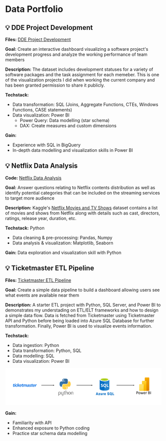 # Data Portfolio

## ‎💡 DDE Project Development
**Files:** [DDE Project Development](https://github.com/mk-duong/data-porfolio/tree/main/DDE%20Project%20Development)

**Goal:** Create an interactive dashboard visualizing a software project's development progress and analyze the working performance of team members

**Description:** The dataset includes development statuses for a variety of software packages and the task assignment for each memeber. This is one of the visualization projects I did when working the current company and has been granted permission to share it publicly.

**Techstack:** 
- Data transformation: SQL (Joins, Aggregate Functions, CTEs, Windows Functions, CASE statements)
- Data visualization: Power BI
  - Power Query: Data modelling (star schema)
  - DAX: Create measures and custom dimensions

**Gain:** 
- Experience with SQL in BigQuery
- In-depth data modelling and visualization skills in Power BI

  
## ‎💡 Netflix Data Analysis
**Code:** [Netflix Data Analysis](https://github.com/mk-duong/data-porfolio/blob/main/Netfix%20Data%20Analysis/netflix_data_analysis.ipynb)

**Goal:** Answer questions relating to Netflix contents distribution as well as identify potential categories that can be included on the streaming services to target more audience

**Description:** Kaggle's [Netflix Movies and TV Shows](https://www.kaggle.com/datasets/shivamb/netflix-shows) dataset contains a list of movies and shows from Netflix along with details such as cast, directors, ratings, release year, duration, etc.

**Techstack:** Python
- Data cleaning & pre-processing: Pandas, Numpy
- Data analysis & visualization: Matplotlib, Seaborn

**Gain:** Data exploration and visualization skill with Python

## ‎💡 Ticketmaster ETL Pipeline
**Files:** [Ticketmaster ETL Pipeline](https://github.com/mk-duong/data-porfolio/tree/main/Ticketmaster%20ETL%20Pipeline)

**Goal:** Create a simple data pipeline to build a dashboard allowing users see what events are available near them

**Description:** A starter ETL project with Python, SQL Server, and Power BI to demonstrates my understading on ETL/ELT frameworks and how to design a simple data flow. Data is fetched from Ticketmaster using Ticketmaster API and Python before being loaded into Azure SQL Database for further transformation. Finally, Power BI is used to visualize events information.

**Techstack:** 
- Data ingestion: Python
- Data transformation: Python, SQL
- Data modelling: SQL
- Data visualization: Power BI

![data_pipeline](https://github.com/mk-duong/data-porfolio/blob/main/Ticketmaster%20ETL%20Pipeline/images/pipeline.png)

**Gain:**
- Familiarity with API
- Enhanced exposure to Python coding
- Practice star schema data modelling
